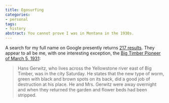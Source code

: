 ```yaml
---
title: Egosurfing
categories:
- personal
tags:
- history
abstract: You cannot prove I was in Montana in the 1930s.
---
```


A search for my full name on Google presently returns [217 results][1].  They appear to all be me, with one interesting exception, the [Big Timber Pioneer of March 5, 1931][2]:

   [1]: http://www.google.com/search?q=%22Hans+Gerwitz%22
   [2]: http://ftp.rootsweb.com/pub/usgenweb/mt/sweetgrass/misc/sgctidbits4.txt

> Hans Gerwitz, who lives across the Yellowstone river east of Big Timber, was in the city Saturday. He states that the new type of worm, green with black and brown spots on its back, did a good job of destruction at his place. He and Mrs. Gerwitz were away overnight and when they returned the garden and flower beds had been stripped.
